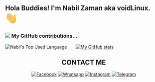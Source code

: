 ## Hola Buddies! I'm Nabil Zaman aka voidLinux. <img src="https://raw.githubusercontent.com/AnggaR96s/AnggaR96s/master/assets/Hi.gif" width="40px">

### <img src="https://media.giphy.com/media/VgCDAzcKvsR6OM0uWg/giphy.gif" width="50"> My GitHub contributions...
![Nabil's Top Used Language](https://github-readme-stats.vercel.app/api/top-langs/?username=naabilzaman&layout=compact&theme=midnight-purple&langs_count=10) &nbsp; &nbsp; &nbsp; [![My GitHub stats](https://github-readme-stats.vercel.app/api?username=naabilzaman)](https://github.com/naabilzaman)

<h2 align="center">CONTACT ME</h2>
<div align="center">

<a href="https://www.facebook.com/naabilzaman" title="Facebook">
<img src="https://img.shields.io/badge/Facebook-0047AB?style=for-the-badge&logo=facebook&logoColor=white" alt="Facebook"></a>
<a href="https://api.whatsapp.com/send?phone=+8801701017902" title="Whatsapp">
<img src="https://img.shields.io/badge/Whatsapp-25D366?style=for-the-badge&logo=whatsapp&logoColor=white" alt="Whatsapp"></a>
<a href="https://www.instagram.com/naabilzaman/" title="Instagram">
<img src="https://img.shields.io/badge/Instagram-DC143C?style=for-the-badge&logo=instagram&logoColor=white" alt="Instagram"></a>
<a href="https://t.me/naabilzaman/" title="Telegram">
<img src="https://img.shields.io/badge/Telegram-2CA5E0?style=for-the-badge&logo=telegram&logoColor=white" alt="Telegram"></a>

</div>


<!---
iamnabilzaman/iamnabilzaman is a ✨ special ✨ repository because its `README.md` (this file) appears on your GitHub profile.
You can click the Preview link to take a look at your changes.
---> 
